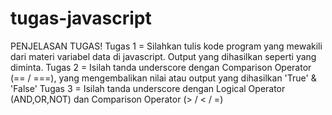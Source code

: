 # tugas-javascript
PENJELASAN TUGAS!
Tugas 1 = Silahkan tulis kode program yang mewakili dari materi variabel data di javascript. Output yang dihasilkan seperti yang diminta.
Tugas 2 = Isilah tanda underscore dengan Comparison Operator (== / ===), yang mengembalikan nilai atau output yang dihasilkan 'True' & 'False'
Tugas 3 = Isilah tanda underscore dengan Logical Operator (AND,OR,NOT) dan Comparison Operator (> / < / =)  
